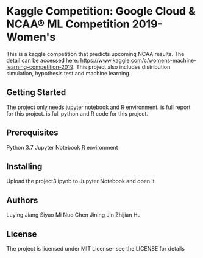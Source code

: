 # Kaggle Competition: Google Cloud & NCAA® ML Competition 2019-Women's
This is a kaggle competition that predicts upcoming NCAA results. The detail can be accessed here: https://www.kaggle.com/c/womens-machine-learning-competition-2019. This project also includes distribution simulation, hypothesis test and machine learning. 

## Getting Started
The project only needs jupyter notebook and R environment. is full report for this project.
is full python and R code for this project.

## Prerequisites
Python 3.7 Jupyter Notebook R environment

## Installing
Upload the project3.ipynb to Jupyter Notebook and open it

## Authors
Luying Jiang
Siyao Mi
Nuo Chen
Jining Jin
Zhijian Hu

## License
The project is licensed under MIT License- see the LICENSE for details
